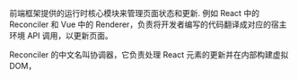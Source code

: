 前端框架提供的运行时核心模块来管理页面状态和更新. 例如 React 中的 Reconciler 和 Vue 中的 Renderer，负责将开发者编写的代码翻译成对应的宿主环境 API 调用，以更新页面。

Reconciler 的中文名叫协调器，它负责处理 React 元素的更新并在内部构建虚拟 DOM，